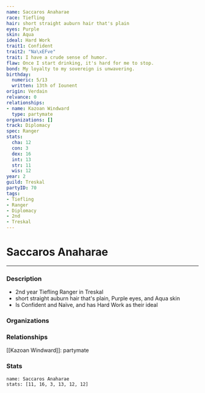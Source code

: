 ```yaml
---
name: Saccaros Anaharae
race: Tiefling
hair: short straight auburn hair that's plain
eyes: Purple
skin: Aqua
ideal: Hard Work
trait1: Confident
trait2: "Na\xEFve"
trait: I have a crude sense of humor.
flaw: Once I start drinking, it's hard for me to stop.
bond: My loyalty to my sovereign is unwavering.
birthday:
  numeric: 5/13
  written: 13th of Iounent
origin: Verdain
relvance: 0
relationships:
- name: Kazoan Windward
  type: partymate
organizations: []
track: Diplomacy
spec: Ranger
stats:
  cha: 12
  con: 3
  dex: 16
  int: 13
  str: 11
  wis: 12
year: 2
guild: Treskal
partyID: 70
tags:
- Tiefling
- Ranger
- Diplomacy
- 2nd
- Treskal
---
```

# Saccaros Anaharae
---
### Description
- 2nd year Tiefling Ranger in Treskal
- short straight auburn hair that's plain, Purple eyes, and Aqua skin
- Is Confident and Naïve, and has Hard Work as their ideal

### Organizations
### Relationships
[[Kazoan Windward]]: partymate
### Stats
```statblock
name: Saccaros Anaharae
stats: [11, 16, 3, 13, 12, 12]
```